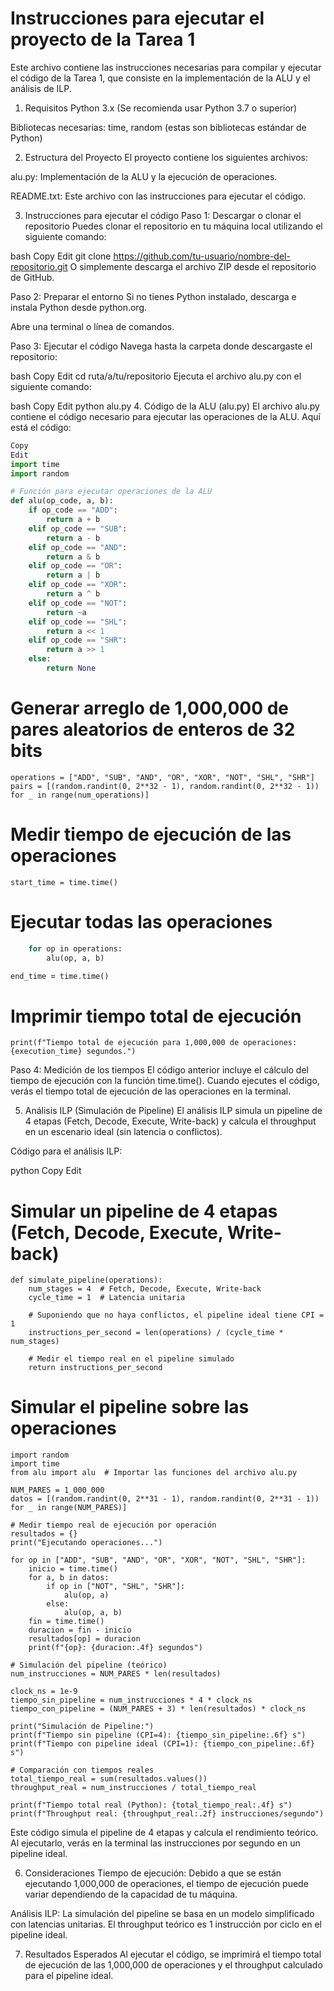 # Instrucciones para ejecutar el proyecto de la Tarea 1
Este archivo contiene las instrucciones necesarias para compilar y ejecutar el código de la Tarea 1, que consiste en la implementación de la ALU y el análisis de ILP.

1. Requisitos
Python 3.x (Se recomienda usar Python 3.7 o superior)

Bibliotecas necesarias: time, random (estas son bibliotecas estándar de Python)

2. Estructura del Proyecto
El proyecto contiene los siguientes archivos:

alu.py: Implementación de la ALU y la ejecución de operaciones.

README.txt: Este archivo con las instrucciones para ejecutar el código.

3. Instrucciones para ejecutar el código
Paso 1: Descargar o clonar el repositorio
Puedes clonar el repositorio en tu máquina local utilizando el siguiente comando:

bash
Copy
Edit
git clone https://github.com/tu-usuario/nombre-del-repositorio.git
O simplemente descarga el archivo ZIP desde el repositorio de GitHub.

Paso 2: Preparar el entorno
Si no tienes Python instalado, descarga e instala Python desde python.org.

Abre una terminal o línea de comandos.

Paso 3: Ejecutar el código
Navega hasta la carpeta donde descargaste el repositorio:

bash
Copy
Edit
cd ruta/a/tu/repositorio
Ejecuta el archivo alu.py con el siguiente comando:

bash
Copy
Edit
python alu.py
4. Código de la ALU (alu.py)
El archivo alu.py contiene el código necesario para ejecutar las operaciones de la ALU. Aquí está el código:

```python
Copy
Edit
import time
import random

# Función para ejecutar operaciones de la ALU
def alu(op_code, a, b):
    if op_code == "ADD":
        return a + b
    elif op_code == "SUB":
        return a - b
    elif op_code == "AND":
        return a & b
    elif op_code == "OR":
        return a | b
    elif op_code == "XOR":
        return a ^ b
    elif op_code == "NOT":
        return ~a
    elif op_code == "SHL":
        return a << 1
    elif op_code == "SHR":
        return a >> 1
    else:
        return None
```
# Generar arreglo de 1,000,000 de pares aleatorios de enteros de 32 bits
```num_operations = 1000000
operations = ["ADD", "SUB", "AND", "OR", "XOR", "NOT", "SHL", "SHR"]
pairs = [(random.randint(0, 2**32 - 1), random.randint(0, 2**32 - 1)) for _ in range(num_operations)]
```
# Medir tiempo de ejecución de las operaciones
```
start_time = time.time()
```
# Ejecutar todas las operaciones
```for a, b in pairs:
    for op in operations:
        alu(op, a, b)

end_time = time.time()
```
# Imprimir tiempo total de ejecución
```execution_time = end_time - start_time
print(f"Tiempo total de ejecución para 1,000,000 de operaciones: {execution_time} segundos.")
```
Paso 4: Medición de los tiempos
El código anterior incluye el cálculo del tiempo de ejecución con la función time.time(). Cuando ejecutes el código, verás el tiempo total de ejecución de las operaciones en la terminal.

5. Análisis ILP (Simulación de Pipeline)
El análisis ILP simula un pipeline de 4 etapas (Fetch, Decode, Execute, Write-back) y calcula el throughput en un escenario ideal (sin latencia o conflictos).

Código para el análisis ILP:

python
Copy
Edit
# Simular un pipeline de 4 etapas (Fetch, Decode, Execute, Write-back)
```
def simulate_pipeline(operations):
    num_stages = 4  # Fetch, Decode, Execute, Write-back
    cycle_time = 1  # Latencia unitaria

    # Suponiendo que no haya conflictos, el pipeline ideal tiene CPI = 1
    instructions_per_second = len(operations) / (cycle_time * num_stages)

    # Medir el tiempo real en el pipeline simulado
    return instructions_per_second
```
# Simular el pipeline sobre las operaciones
```
import random
import time
from alu import alu  # Importar las funciones del archivo alu.py

NUM_PARES = 1_000_000
datos = [(random.randint(0, 2**31 - 1), random.randint(0, 2**31 - 1)) for _ in range(NUM_PARES)]

# Medir tiempo real de ejecución por operación
resultados = {}
print("Ejecutando operaciones...")

for op in ["ADD", "SUB", "AND", "OR", "XOR", "NOT", "SHL", "SHR"]:
    inicio = time.time()
    for a, b in datos:
        if op in ["NOT", "SHL", "SHR"]:
            alu(op, a)
        else:
            alu(op, a, b)
    fin = time.time()
    duracion = fin - inicio
    resultados[op] = duracion
    print(f"{op}: {duracion:.4f} segundos")

# Simulación del pipeline (teórico)
num_instrucciones = NUM_PARES * len(resultados)  

clock_ns = 1e-9
tiempo_sin_pipeline = num_instrucciones * 4 * clock_ns
tiempo_con_pipeline = (NUM_PARES + 3) * len(resultados) * clock_ns

print("Simulación de Pipeline:")
print(f"Tiempo sin pipeline (CPI=4): {tiempo_sin_pipeline:.6f} s")
print(f"Tiempo con pipeline ideal (CPI=1): {tiempo_con_pipeline:.6f} s")

# Comparación con tiempos reales
total_tiempo_real = sum(resultados.values())
throughput_real = num_instrucciones / total_tiempo_real

print(f"Tiempo total real (Python): {total_tiempo_real:.4f} s")
print(f"Throughput real: {throughput_real:.2f} instrucciones/segundo")
```
Este código simula el pipeline de 4 etapas y calcula el rendimiento teórico. Al ejecutarlo, verás en la terminal las instrucciones por segundo en un pipeline ideal.

6. Consideraciones
Tiempo de ejecución: Debido a que se están ejecutando 1,000,000 de operaciones, el tiempo de ejecución puede variar dependiendo de la capacidad de tu máquina.

Análisis ILP: La simulación del pipeline se basa en un modelo simplificado con latencias unitarias. El throughput teórico es 1 instrucción por ciclo en el pipeline ideal.

7. Resultados Esperados
Al ejecutar el código, se imprimirá el tiempo total de ejecución de las 1,000,000 de operaciones y el throughput calculado para el pipeline ideal.
